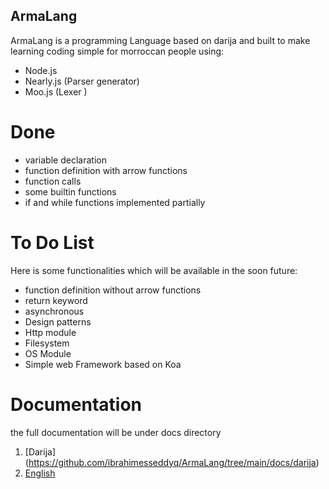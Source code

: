 ## ArmaLang 
ArmaLang is a programming Language based on darija and built to make learning coding simple
for  morroccan people using:
- Node.js
- Nearly.js (Parser generator)
- Moo.js (Lexer )
# Done  
- variable declaration 
- function definition with arrow functions
- function calls
- some builtin functions
- if and while functions implemented partially
# To Do List
Here is some functionalities which will be available in the soon future:
- function definition without arrow functions
- return keyword
- asynchronous
- Design patterns
- Http module
- Filesystem 
- OS Module
- Simple web Framework based on Koa
# Documentation 
the full documentation will be under docs directory 
1. [Darija] (https://github.com/ibrahimesseddyq/ArmaLang/tree/main/docs/darija)
2. [English](https://github.com/ibrahimesseddyq/ArmaLang/blob/main/docs/english/README.md)
